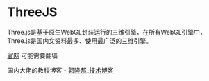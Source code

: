# ThreeJS

Three.js是基于原生WebGL封装运行的三维引擎，在所有WebGL引擎中，Three.js是国内文资料最多、使用最广泛的三维引擎。

[官网](https://threejs.org/) 可能需要翻墙

国内大佬的教程博客 - [郭隆邦_技术博客](http://www.yanhuangxueyuan.com/)
